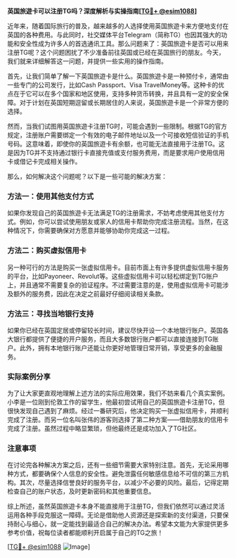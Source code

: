 **英国旅遊卡可以注册TG吗？深度解析与实操指南[[TG💪+ @esim1088](https://t.me/s/esim1088)]**

近年来，随着国际旅行的普及，越来越多的人选择使用英国旅遊卡来方便地支付在英国的各种费用。与此同时，社交媒体平台Telegram（简称TG）也因其强大的功能和安全性成为许多人的首选通讯工具。那么问题来了：英国旅遊卡是否可以用来注册TG呢？这个问题困扰了不少准备前往英国或已经在英国旅行的朋友。今天，我们就来详细解答这一问题，并提供一些实用的操作指南。

首先，让我们简单了解一下英国旅遊卡是什么。英国旅遊卡是一种预付卡，通常由一些专门的公司发行，比如Cash Passport、Visa TravelMoney等。这种卡的优点在于它可以在多个国家和地区使用，支持多种货币转换，并且具有一定的安全保障。对于计划在英国短期逗留或长期居住的人来说，英国旅遊卡是一个非常方便的选择。

然而，当我们试图用英国旅遊卡注册TG时，可能会遇到一些限制。根据TG的官方规定，注册账户需要绑定一个有效的电子邮件地址以及一个可接收短信验证的手机号码。这意味着，即使你的英国旅遊卡有余额，也可能无法直接用于注册TG。这是因为TG并不支持通过银行卡直接充值或支付服务费用，而是要求用户使用信用卡或借记卡完成相关操作。

那么，如何解决这个问题呢？以下是一些可能的解决方案：

### 方法一：使用其他支付方式

如果你发现自己的英国旅遊卡无法满足TG的注册需求，不妨考虑使用其他支付方式。例如，你可以尝试使用朋友或家人的信用卡帮助你完成注册流程。当然，在这种情况下，你需要确保对方愿意并能够协助你完成这一过程。

### 方法二：购买虚拟信用卡

另一种可行的方法是购买一张虚拟信用卡。目前市面上有许多提供虚拟信用卡服务的平台，比如Payoneer、Revolut等。这些虚拟信用卡可以轻松绑定到TG账户上，并且通常不需要复杂的验证程序。不过需要注意的是，使用虚拟信用卡可能涉及额外的服务费，因此在决定之前最好仔细阅读相关条款。

### 方法三：寻找当地银行支持

如果你已经在英国定居或停留较长时间，建议尽快开设一个本地银行账户。英国各大银行都提供了便捷的开户服务，而且大多数银行账户都可以直接连接到TG账户。此外，拥有本地银行账户还能让你更好地管理日常开销，享受更多的金融服务。

### 实际案例分享

为了让大家更直观地理解上述方法的实际应用效果，我们不妨来看几个真实案例。小李是一位刚到伦敦工作的留学生，他最初尝试用自己的英国旅遊卡注册TG，但很快发现自己遇到了麻烦。经过一番研究后，他决定购买一张虚拟信用卡，并顺利完成了注册。而另一位名叫张伟的游客则选择了第二种方案——借助朋友的信用卡完成了注册。虽然过程中略显繁琐，但他最终还是成功加入了TG社区。

### 注意事项

在讨论完各种解决方案之后，还有一些细节需要大家特别注意。首先，无论采用哪种方式，都要确保个人信息的安全性。避免泄露任何敏感信息给不可信的第三方机构。其次，尽量选择信誉良好的服务平台，以减少不必要的风险。最后，记得定期检查自己的账户状态，及时更新密码和其他重要信息。

综上所述，虽然英国旅遊卡本身不能直接用于注册TG，但我们依然可以通过灵活运用各种手段克服这一障碍。无论是借助他人资源还是探索新的支付渠道，只要保持耐心与细心，就一定能找到最适合自己的解决办法。希望本文能为大家提供更多参考价值，祝每位读者都能顺利开启属于自己的TG之旅！

[[TG💪+ @esim1088](https://t.me/s/esim1088) ![Image](https://i.postimg.cc/4NQfJmqS/Snipaste-2025-05-13-00-14-12.png)]